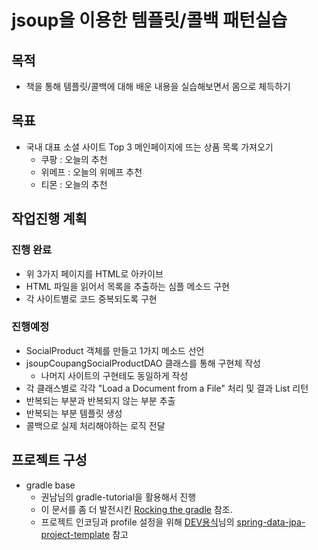 # jsoup을 이용한 템플릿/콜백 패턴실습

## 목적
* 책을 통해 템플릿/콜백에 대해 배운 내용을 실습해보면서 몸으로 체득하기

## 목표
* 국내 대표 소셜 사이트 Top 3 메인페이지에 뜨는 상품 목록 가져오기
    * 쿠팡 : 오늘의 추천
    * 위메프 : 오늘의 위메프 추천
    * 티몬 : 오늘의 추천

## 작업진행 계획
### 진행 완료
* 위 3가지 페이지를 HTML로 아카이브
* HTML 파일을 읽어서 목록을 추출하는 심플 메소드 구현
* 각 사이트별로 코드 중복되도록 구현

### 진행예정
* SocialProduct 객체를 만들고 1가지 메소드 선언
* jsoupCoupangSocialProductDAO 클래스를 통해 구현체 작성
    * 나머지 사이트의 구현테도 동일하게 작성
* 각 클래스별로 각각 "Load a Document from a File" 처리 및 결과 List<String> 리턴
* 반복되는 부분과 반복되지 않는 부분 추출
* 반복되는 부분 템플릿 생성
* 콜백으로 실제 처리해야하는 로직 전달

## 프로젝트 구성
* gradle base
    * 권남님의 gradle-tutorial을 활용해서 진행
    * 이 문서를 좀 더 발전시킨 [Rocking the gradle](https://github.com/ihoneymon/rocking-the-gradle) 참조.
	* 프로젝트 인코딩과 profile 설정을 위해 [DEV용식](http://devyongsik.tistory.com)님의 [spring-data-jpa-project-template](https://github.com/need4spd/spring-data-jpa-project-template/blob/master/build.gradle) 참고